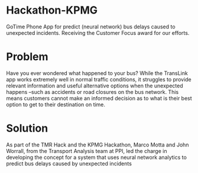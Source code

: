 # Hackathon-KPMG
GoTime Phone App for predict (neural network) bus delays caused to unexpected incidents. Receiving the Customer Focus award for our efforts.

# Problem
Have you ever wondered what happened to your bus? While the TransLink app works extremely well in normal traffic conditions, it struggles to provide relevant information and useful alternative options when the unexpected happens –such as accidents or road closures on the bus network. This means customers cannot make an informed decision as to what is their best option to get to their destination on time.

# Solution
As part of the TMR Hack and the KPMG Hackathon, Marco Motta and John Worrall, from the Transport Analysis team at PPI, led the charge in developing the concept for a system that uses neural network analytics to predict bus delays caused by unexpected incidents
